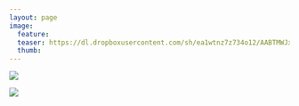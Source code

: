 ```yaml
---
layout: page
image:
  feature:
  teaser: https://dl.dropboxusercontent.com/sh/ea1wtnz7z734o12/AABTMWJxiTpirXTBb_hg-n05a/mikin-kuvat/2/DSC10631-245px.jpg
  thumb:
---
```


[![](https://dl.dropboxusercontent.com/sh/ea1wtnz7z734o12/AAD9U9SXchKMrZq3PqFMSPz6a/mikin-kuvat/2/DSC10630-800px.jpg)](https://dl.dropboxusercontent.com/sh/ea1wtnz7z734o12/AACX5e2lIHZG32hg5Fk8BWgoa/mikin-kuvat/2/DSC10630.jpg)

[![](https://dl.dropboxusercontent.com/sh/ea1wtnz7z734o12/AACHbpZ-rcH67Vf6h_Gy5MVpa/mikin-kuvat/2/DSC10631-800px.jpg)](https://dl.dropboxusercontent.com/sh/ea1wtnz7z734o12/AACj3wf2cyCw3FJwV-zzkqKca/mikin-kuvat/2/DSC10631.jpg)
